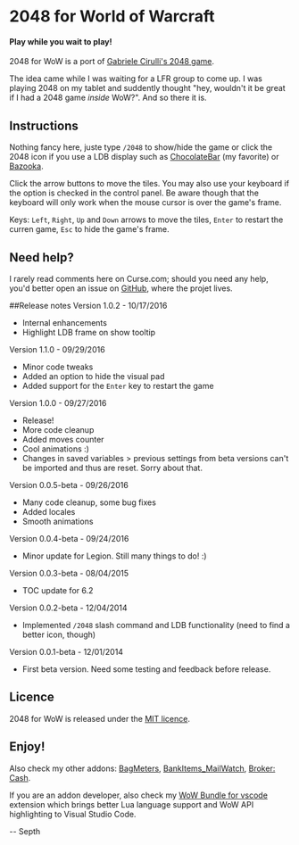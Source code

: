 # 2048 for World of Warcraft
#### Play while you wait to play!


2048 for WoW is a port of [Gabriele Cirulli's 2048 game](http://gabrielecirulli.github.io/2048/).

The idea came while I was waiting for a LFR group to come up. I was playing 2048 on my tablet and suddently thought "hey, wouldn't it be great if I had a 2048 game *inside* WoW?". And so there it is.


## Instructions
Nothing fancy here, juste type `/2048` to show/hide the game or click the 2048 icon if you use a LDB display such as [ChocolateBar](https://mods.curse.com/addons/wow/chocolatebar) (my favorite) or [Bazooka](https://mods.curse.com/addons/wow/bazooka).

Click the arrow buttons to move the tiles. You may also use your keyboard if the option is checked in the control panel. Be aware though that the keyboard will only work when the mouse cursor is over the game's frame.

Keys: `Left`, `Right`, `Up` and `Down` arrows to move the tiles, `Enter` to restart the curren game, `Esc` to hide the game's frame.


## Need help?
I rarely read comments here on Curse.com; should you need any help, you'd better open an issue on [GitHub](https://github.com/Septh/WoW-2048 "GitHub repository"), where the projet lives.


##Release notes
Version 1.0.2 - 10/17/2016
* Internal enhancements
* Highlight LDB frame on show tooltip

Version 1.1.0 - 09/29/2016
* Minor code tweaks
* Added an option to hide the visual pad
* Added support for the `Enter` key to restart the game

Version 1.0.0 - 09/27/2016
* Release!
* More code cleanup
* Added moves counter
* Cool animations :)
* Changes in saved variables > previous settings from beta versions can't be imported and thus are reset. Sorry about that.

Version 0.0.5-beta - 09/26/2016
* Many code cleanup, some bug fixes
* Added locales
* Smooth animations

Version 0.0.4-beta - 09/24/2016
* Minor update for Legion. Still many things to do! :)

Version 0.0.3-beta - 08/04/2015
* TOC update for 6.2

Version 0.0.2-beta - 12/04/2014
* Implemented `/2048` slash command and LDB functionality (need to find a better icon, though)

Version 0.0.1-beta - 12/01/2014
* First beta version. Need some testing and feedback before release.


## Licence
2048 for WoW is released under the [MIT licence](https://opensource.org/licenses/MIT).


## Enjoy!
Also check my other addons: [BagMeters](https://www.curse.com/addons/wow/bagmeters), [BankItems_MailWatch](https://www.curse.com/addons/wow/bankitems_mailwatch), [Broker: Cash](https://www.curse.com/addons/wow/broker_cash).

If you are an addon developer, also check my [WoW Bundle for vscode](https://marketplace.visualstudio.com/items?itemName=Septh.wow-bundle) extension which brings better Lua language support and WoW API highlighting to Visual Studio Code.

-- Septh
